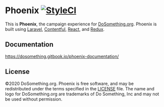 # Phoenix [![StyleCI](https://styleci.io/repos/75642790/shield?style=flat-rounded)](https://styleci.io/repos/75642790)

This is **Phoenix**, the campaign experience for [DoSomething.org](https://www.dosomething.org). Phoenix is built using [Laravel](https://laravel.com/docs), [Contentful](https://www.contentful.com), [React](https://reactjs.com/), and [Redux](http://redux.js.org).

## Documentation

https://dosomething.gitbook.io/phoenix-documentation/

## License

©2020 DoSomething.org. Phoenix is free software, and may be redistributed under the terms specified in the [LICENSE](https://github.com/DoSomething/phoenix/blob/dev/LICENSE) file. The name and logo for DoSomething.org are trademarks of Do Something, Inc and may not be used without permission.
